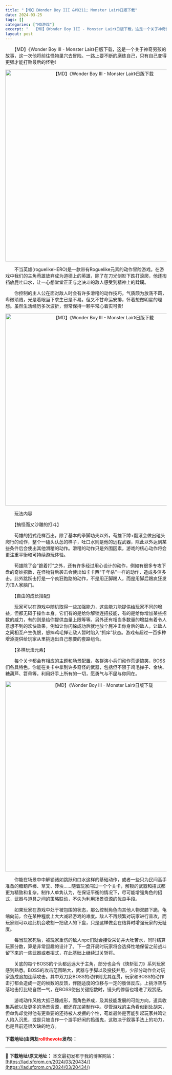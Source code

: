 ```yaml
---
title: "【MD】《Wonder Boy III &#8211; Monster Lair》日版下载"
date: 2024-03-25
tags: []
categories: ["MD游戏"]
excerpt: "　　【MD】《Wonder Boy III - Monster Lair》日版下载，这是一个关于神奇男孩的故事，这一次他将前往怪物巢穴去冒险。一路上要不断的磨练自己，只有自己变得更强才能打败最后的怪物! 　　不当英雄(roguelikeHERO)是一款带有Roguelike元素的动作冒险游戏。在游戏&hellip;"
layout: post
---
```


 <p>　　【MD】《Wonder Boy III - Monster Lair》日版下载，这是一个关于神奇男孩的故事，这一次他将前往怪物巢穴去冒险。一路上要不断的磨练自己，只有自己变得更强才能打败最后的怪物!</p> <p align="center"><img align="" border="0" src="https://lad.sfcrom.cn/wp-content/uploads/2024/03/20240325_66011633dc15c.png" width="597" alt="【MD】《Wonder Boy III - Monster Lair》日版下载" /></p> <p>　　不当英雄(roguelikeHERO)是一款带有Roguelike元素的动作冒险游戏。在游戏中我们的主角苟雄放弃成为道德上的英雄，除了在刀光剑影下跌打滚爬，他还掏裆放屁吐口水，让一心想堂堂正正与之决斗的敌人感受到精神上的蹂躏。</p> <p>　　你控制的主人公在面对敌人时会有许多滑稽的动作技巧，气质颇为放荡不羁，卑微琐贱，光是着眼当下求生已是不易。但又不甘命运安排，怀着想做明星的理想。虽然生活经历多次波折，但常保持一颗平常心着实可贵!</p> <p align="center"><img align="" border="0" src="https://lad.sfcrom.cn/wp-content/uploads/2024/03/20240325_6601163512c5b.png" width="598" alt="【MD】《Wonder Boy III - Monster Lair》日版下载" /></p> <p>　　玩法内容</p> <p>　　【搞怪而又沙雕的打斗】</p> <p>　　苟雄的招式花样百出，除了基本的拳脚功夫以外，苟雄下蹲+翻滚会做出磕头爬行的动作，整个一磕头认怂的样子，吐口水则是他的远程武器，除此以外达到某些条件后会使出其他滑稽的动作。滑稽的动作只是外围因素，游戏的核心动作将会更注重平衡和可持续游玩体验。</p> <p>　　苟雄除了会&ldquo;跪着打&rdquo;之外，还有许多经过用心设计的动作，例如有很多专攻下盘的奇妙招数，在怪物背后袭击会使出如卡卡西&ldquo;千年杀&rdquo;一样的动作，造成多倍多击。此外跳跃击打是一个疯狂跑路的动作，不是用正脚踢人，而是用脚后跟疯狂发力顶人家脑门。</p> <p>　　【自由的成长搭配】</p> <p>　　玩家可以在游戏中随机取得一些加强能力，这些能力能提供给玩家不同的增益，但都无碍于操作本身。它们有的是给你解锁连招技能，有的是给你增加某些招数的威力，有的则是给你提供血量上限等等。另外还有相当多数量的增益有着令人意想不到的欢快效果，例如让你闪躲成功后就地放个屁冲击你身后的敌人，让敌人之间相互产生仇恨，怒摔鸡毛掸让敌人暂时陷入&ldquo;抓痒&rdquo;状态。游戏有超过一百多种增添提供给玩家从里挑选出自己想要的套路组合。</p> <p>　　【多样玩法元素】</p> <p>　　每个关卡都会有相应的主题和场景配置，各群演小兵们动作荒诞搞笑，BOSS们各具特色。你能在关卡中拿到许多奇怪的武器，包括但不限于鸡毛掸子、金块、糖葫芦、笤帚等，利用好手上所有的一切，愿勇气与不屈与你同在。</p> <p align="center"><img align="" border="0" src="https://lad.sfcrom.cn/wp-content/uploads/2024/03/20240325_6601163663a4f.png" width="593" alt="【MD】《Wonder Boy III - Monster Lair》日版下载" /></p> <p>　　你能在场景中中解锁诸如跳跃和口水这样的基础动作，或者一些只为民间高手准备的糖葫芦棒、草叉、砖块&hellip;&hellip;随着玩家闯过一个个关卡，解锁的武器和招式都更为精致和复杂。制作人单隽认为，在保证平衡的情况下，尽可能增强角色的招式，武器与道具之间的策略联动，不失为利用场景资源的优良手段。</p> <p>　　如果玩家在游戏中处于被包围的状态，那么控制角色向其他人物双膝下跪，龟缩向前，会在某种程度上大大减轻游戏的难度。敌人不再频繁对玩家进行普攻，而玩家则可以趁此机会收割一把敌人的下盘，只是这样做会在结算时增强玩家的无耻度。</p> <p>　　每当玩家死后，被玩家重伤的敌人npc们就会接受采访并大吐苦水，同时结算玩家分数，算是非常逗趣的设计了。下一盘开局时玩家将会选择性地保留之前战斗留下来的一些武器或者招式，在此基础上继续过关斩将。</p> <p>　　关底的每个BOSS的个头都远远大于主角，部分也会令《快斩狂刀》系列玩家感到熟悉。BOSS的攻击范围略大，武器与手脚以及投技并用，少部分动作会对玩家造成追加连续攻击。其中双刀女BOSS的动作则尤其连贯，玩家和BOSS的动作击打都会造成一定的帧数的反馈，伴随适度的位移与一定的肢体反应。上挑浮空与落地击打比较自然一气，在BOSS使出关键招数时，镜头的停留也增进了观赏感。</p> <p>　　游戏动作风格大抵已臻成形，而角色养成，及其技能发展的可能方向，道具收集系统以及更多的场景资源，都还在加紧制作中。尽管游戏的主角看似到处胡来，但单隽却觉得他有更重要的还待被人发掘的个性，苟雄最终是否能引起玩家共鸣让人陷入沉思，或是只被当作一个游手好闲的捣蛋鬼，这取决于叙事手法上的功力，也是目前还很欠缺的地方。</p> <p><h4>下载地址(由网友<font color="red">rollthevote</font>发布)：</h4></p> 

---
📖 **下载地址/原文地址：** 本文最初发布于我的博客网站：[https://lad.sfcrom.cn/2024/03/20434/](https://lad.sfcrom.cn/2024/03/20434/)
